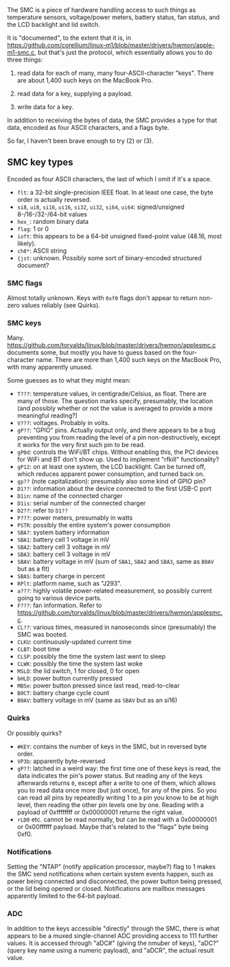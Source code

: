 The SMC is a piece of hardware handling access to such things as temperature sensors, voltage/power meters, battery status, fan status, and the LCD backlight and lid switch.

It is "documented", to the extent that it is, in https://github.com/corellium/linux-m1/blob/master/drivers/hwmon/apple-m1-smc.c, but that's just the protocol, which essentially allows you to do three things:

1. read data for each of many, many four-ASCII-character "keys". There are about 1,400 such keys on the MacBook Pro.

2. read data for a key, supplying a payload.

3. write data for a key.

In addition to receiving the bytes of data, the SMC provides a type for that data, encoded as four ASCII characters, and a flags byte.

So far, I haven't been brave enough to try (2) or (3).

## SMC key types

Encoded as four ASCII characters, the last of which I omit if it's a space.

* `flt`: a 32-bit single-precision IEEE float. In at least one case, the byte order is actually reversed.
* `si8`, `ui8`, `si16`, `ui16`, `si32`, `ui32`, `si64`, `ui64`: signed/unsigned 8-/16-/32-/64-bit values
* `hex_`: random binary data
* `flag`: 1 or 0
* `ioft`: this appears to be a 64-bit unsigned fixed-point value (48.16, most likely).
* `ch8*`: ASCII string
* `{jst`: unknown. Possibly some sort of binary-encoded structured document?

### SMC flags

Almost totally unknown. Keys with `0xf0` flags don't appear to return non-zero values reliably (see Quirks).

### SMC keys

Many. https://github.com/torvalds/linux/blob/master/drivers/hwmon/applesmc.c documents some, but mostly you have to guess based on the four-character name. There are more than 1,400 such keys on the MacBook Pro, with many apparently unused.

Some guesses as to what they might mean:
* `T???`: temperature values, in centigrade/Celsius, as float. There are many of those. The question marks specify, presumably, the location (and possibly whether or not the value is averaged to provide a more meaningful reading?)
* `V???`: voltages. Probably in volts.
* `gP??`: "GPIO" pins. Actually output only, and there appears to be a bug preventing you from reading the level of a pin non-destructively, except it works for the very first such pin to be read.
* `gP0d`: controls the WiFi/BT chips.  Without enabling this, the PCI devices for WiFi and BT don't show up.  Used to implement "rfkill" functionality?
* `gP12`: on at least one system, the LCD backlight. Can be turned off, which reduces apparent power consumption, and turned back on.
* `gp??` (note capitalization): presumably also some kind of GPIO pin?
* `D1??`: information about the device connected to the first USB-C port
* `D1in`: name of the connected charger
* `D1is`: serial number of the connected charger
* `D2??`: refer to `D1??`
* `P???`: power meters, presumably in watts
* `PSTR`: possibly the entire system's power consumption
* `SBA?`: system battery information
* `SBA1`: battery cell 1 voltage in mV
* `SBA2`: battery cell 3 voltage in mV
* `SBA3`: battery cell 3 voltage in mV
* `SBAV`: battery voltage in mV (sum of `SBA1`, `SBA2` and `SBA3`, same as `B0AV` but as a flt)
* `SBAS`: battery charge in percent
* `RPlt`: platform name, such as "J293".
* `a???`: highly volatile power-related measurement, so possibly current going to various device parts.
* `F???`: fan information. Refer to https://github.com/torvalds/linux/blob/master/drivers/hwmon/applesmc.c.
* `CL??`: various times, measured in nanoseconds since (presumably) the SMC was booted.
* `CLKU`: continuously-updated current time
* `CLBT`: boot time
* `CLSP`: possibly the time the system last went to sleep
* `CLWK`: possibly the time the system last woke
* `MSLD`: the lid switch, 1 for closed, 0 for open
* `bHLD`: power button currently pressed
* `MBSe`: power button pressed since last read, read-to-clear
* `B0CT`: battery charge cycle count
* `B0AV`: battery voltage in mV (same as `SBAV` but as an si16)

### Quirks

Or possibly quirks?

* `#KEY`: contains the number of keys in the SMC, but in reversed byte order.
* `VP3b`: apparently byte-reversed
* `gP??`: latched in a weird way: the first time one of these keys is read, the data indicates the pin's power status. But reading any of the keys afterwards returns `0`, except after a write to one of them, which allows you to read data once more (but just once), for any of the pins. So you can read all pins by repeatedly writing 1 to a pin you know to be at high level, then reading the other pin levels one by one. Reading with a payload of 0xffffffff or 0x00000001 returns the right value.
* `rLD0` etc. cannot be read normally, but can be read with a 0x00000001 or 0x00ffffff payload. Maybe that's related to the "flags" byte being 0xf0.

### Notifications

Setting the "NTAP" (notify application processor, maybe?) flag to 1 makes the SMC send notifications when certain system events happen, such as power being connected and disconnected, the power button being pressed, or the lid being opened or
closed. Notifications are mailbox messages apparently limited to the 64-bit payload.
### ADC

In addition to the keys accessible "directly" through the SMC, there is what appears to be a muxed single-channel ADC providing access to 111 further values.  It is accessed through "aDC#" (giving the nmuber of keys), "aDC?" (query key name using a numeric payload), and "aDCR", the actual result value.